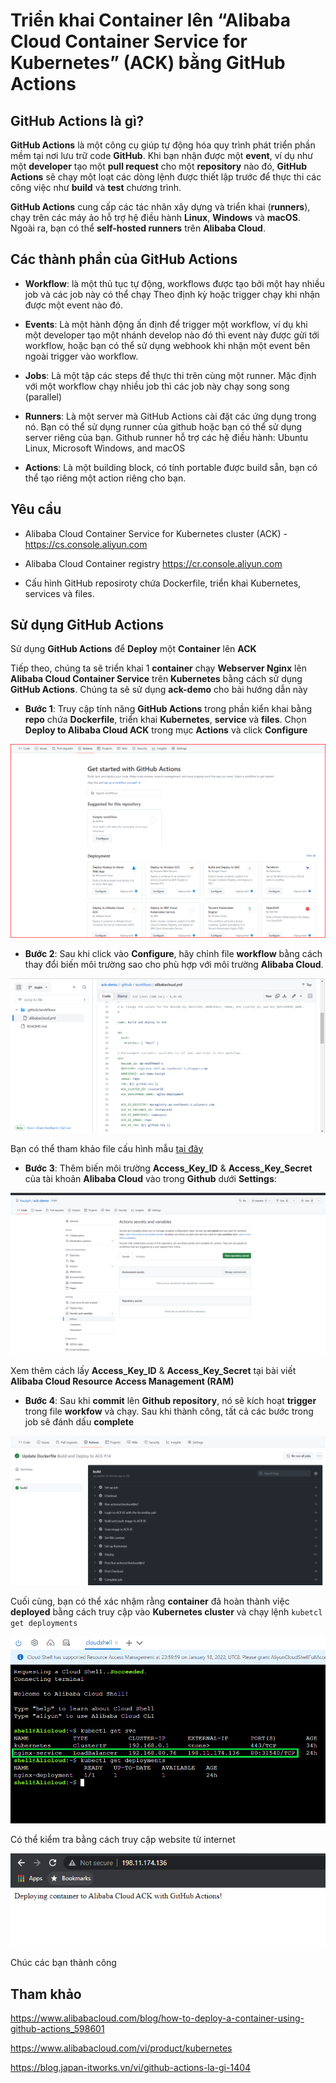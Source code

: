 # Triển khai Container lên “Alibaba Cloud Container Service for Kubernetes” (ACK) bằng GitHub  Actions

## GitHub Actions là gì?

**GitHub Actions** là một công cụ giúp tự động hóa quy trình phát triển phần mềm tại nơi lưu trữ code **GitHub**. Khi bạn nhận được một **event**, ví dụ như một **developer** tạo một **pull request** cho một **repository** nào đó, **GitHub Actions** sẽ chạy một loạt các dòng lệnh được thiết lập trước để thực thi các công việc như **build** và **test** chương trình.

**GitHub Actions** cung cấp các tác nhân xây dựng và triển khai (**runners**), chạy trên các máy ảo hỗ trợ hệ điều hành **Linux**, **Windows** và **macOS**. Ngoài ra, bạn có thể **self-hosted runners** trên **Alibaba Cloud**.

## Các thành phần của GitHub Actions

- **Workflow**: là một thủ tục tự động, workflows được tạo bởi một hay nhiều job và các job này có thể chạy Theo định kỳ hoặc trigger chạy khi nhận được một event nào đó. 

- **Events**: Là một hành động ấn định để trigger một workflow, ví dụ khi một developer tạo một nhánh develop nào đó thì event này được gửi tới workflow, hoặc bạn có thể sử dụng webhook khi nhận một event bên ngoài trigger vào workflow.

- **Jobs**: Là một tập các steps để thực thi trên cùng một runner. Mặc định với một workflow chạy nhiều job thì các job này chạy song song (parallel) 

- **Runners**: Là một server mà GitHub Actions cài đặt các ứng dụng trong nó. Bạn có thể sử dụng runner của github hoặc bạn có thể sử dụng server riêng của bạn. Github runner hỗ trợ các hệ điều hành: Ubuntu Linux, Microsoft Windows, and macOS

- **Actions**: Là một building block, có tính portable được build sẵn,  bạn có thể tạo riêng một action riêng cho bạn. 

## Yêu cầu

- Alibaba Cloud Container Service for Kubernetes cluster (ACK) - https://cs.console.aliyun.com 

- Alibaba Cloud Container registry https://cr.console.aliyun.com

- Cấu hình GitHub reposiroty chứa Dockerfile, triển khai Kubernetes, services và files.

## Sử dụng GitHub Actions

Sử dụng **GitHub Actions** để **Deploy** một **Container** lên **ACK**

Tiếp theo, chúng ta sẽ triển khai 1 **container** chạy **Webserver Nginx** lên **Alibaba Cloud Container Service** trên **Kubernetes** bằng cách sử dụng **GitHub Actions**. Chúng ta sẽ sử dụng **ack-demo** cho bài hướng dẫn này

- **Bước 1**: Truy cập tính năng **GitHub Actions** trong phần kiển khai bằng **repo** chứa **Dockerfile**, triển khai **Kubernetes**, **service** và **files**. Chọn **Deploy to Alibaba Cloud ACK** trong mục **Actions** và click **Configure**

![GitHub Actions](/Image/GitHub-Actions01.png)

- **Bước 2**: Sau khi click vào **Configure**, hãy chỉnh file **workflow** bằng cách thay đổi biến môi trường sao cho phù hợp với môi trường **Alibaba Cloud**.

![GitHub Actions](/Image/GitHub-Actions02.png)

Bạn có thể tham khảo file cấu hình mẫu [tại đây](/Scripts/yml/workflows_alibabacloud.yml)

- **Bước 3**: Thêm biến môi trường **Access_Key_ID** & **Access_Key_Secret** của tài khoản **Alibaba Cloud** vào trong **Github** dưới **Settings**:

![GitHub Actions](/Image/GitHub-Actions03.png)

Xem thêm cách lấy **Access_Key_ID** & **Access_Key_Secret** tại bài viết **Alibaba Cloud Resource Access Management (RAM)**

- **Bước 4**: Sau khi **commit** lên **Github repository**, nó sẽ kích hoạt **trigger** trong file **workfow** và chạy. Sau khi thành công, tất cả các bước trong job sẽ đánh dấu **complete**

![GitHub Actions](/Image/GitHub-Actions04.png)

Cuối cùng, bạn có thể xác nhậm rằng **container** đã hoàn thành việc **deployed** bằng cách truy cập vào **Kubernetes cluster** và chạy lệnh `kubetcl get deployments`

![GitHub Actions](/Image/GitHub-Actions05.png)

Có thể kiểm tra bằng cách truy cập website từ internet

![GitHub Actions](/Image/GitHub-Actions06.png)

Chúc các bạn thành công

## Tham khảo

https://www.alibabacloud.com/blog/how-to-deploy-a-container-using-github-actions_598601

https://www.alibabacloud.com/vi/product/kubernetes 

https://blog.japan-itworks.vn/vi/github-actions-la-gi-1404